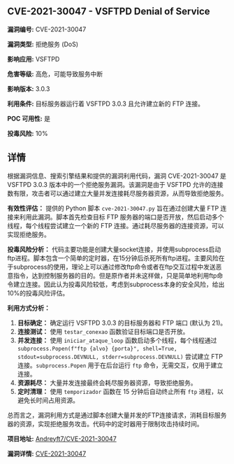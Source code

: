 ## CVE-2021-30047 - VSFTPD Denial of Service

**漏洞编号:** CVE-2021-30047

**漏洞类型:** 拒绝服务 (DoS)

**影响应用:** VSFTPD

**危害等级:** 高危，可能导致服务中断

**影响版本:** 3.0.3

**利用条件:** 目标服务器运行着 VSFTPD 3.0.3 且允许建立新的 FTP 连接。

**POC 可用性:** 是

**投毒风险:** 10%

## 详情

根据漏洞信息、搜索引擎结果和提供的漏洞利用代码，漏洞 CVE-2021-30047 是 VSFTPD 3.0.3 版本中的一个拒绝服务漏洞。该漏洞是由于 VSFTPD 允许的连接数有限，攻击者可以通过建立大量并发连接耗尽服务器资源，从而导致拒绝服务。

**有效性评估：**
提供的 Python 脚本 `cve-2021-30047.py` 旨在通过创建大量 FTP 连接来利用此漏洞。脚本首先检查目标 FTP 服务器的端口是否开放，然后启动多个线程，每个线程尝试建立一个新的 FTP 连接。通过耗尽服务器的连接资源，可以实现拒绝服务。

**投毒风险分析：**
代码主要功能是创建大量socket连接，并使用subprocess启动ftp进程。脚本包含一个简单的定时器，在15分钟后杀死所有ftp进程。主要风险在于subprocess的使用，理论上可以通过修改ftp命令或者在ftp交互过程中发送恶意指令，达到控制服务器的目的。但是原作者并未这样做，只是简单地利用ftp命令建立连接。因此认为投毒风险较低，考虑到subprocess本身的安全风险，给出10%的投毒风险评估。

**利用方式分析：**
1.  **目标确定：** 确定运行 VSFTPD 3.0.3 的目标服务器和 FTP 端口 (默认为 21)。
2.  **连接测试：** 使用 `testar_conexao` 函数验证目标端口是否开放。
3.  **并发连接：** 使用 `iniciar_ataque_loop` 函数启动多个线程，每个线程通过 `subprocess.Popen(f"ftp {alvo} {porta}", shell=True, stdout=subprocess.DEVNULL, stderr=subprocess.DEVNULL)` 尝试建立 FTP 连接。`subprocess.Popen` 用于在后台运行 `ftp` 命令，无需交互，仅用于建立连接。
4.  **资源耗尽：** 大量并发连接最终会耗尽服务器资源，导致拒绝服务。
5.  **定时清理：** 使用 `temporizador` 函数在 15 分钟后自动终止所有 `ftp` 进程，以避免长时间占用资源。

总而言之，漏洞利用方式是通过脚本创建大量并发的FTP连接请求，消耗目标服务器的资源，实现拒绝服务攻击。代码中的定时器用于限制攻击持续时间。

**项目地址:** [Andreyft7/CVE-2021-30047](https://github.com/Andreyft7/CVE-2021-30047)

**漏洞详情:** [CVE-2021-30047](https://nvd.nist.gov/vuln/detail/CVE-2021-30047)